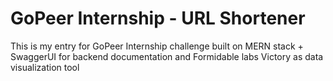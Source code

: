 # GoPeer Internship - URL Shortener

This is my entry for GoPeer Internship challenge built on MERN stack + SwaggerUI for backend documentation and Formidable labs Victory as data visualization tool